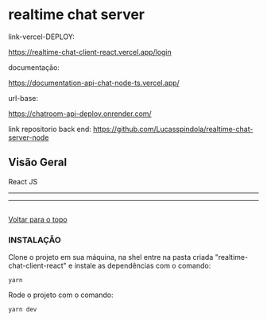 # realtime chat server

link-vercel-DEPLOY:

https://realtime-chat-client-react.vercel.app/login

documentação:

https://documentation-api-chat-node-ts.vercel.app/

url-base:

https://chatroom-api-deploy.onrender.com/

link repositorio back end:
https://github.com/Lucasspindola/realtime-chat-server-node

## Visão Geral

React JS

---

---

##

[ Voltar para o topo ](#tabela-de-conteúdos)

### INSTALAÇÃO

Clone o projeto em sua máquina, na shel entre na pasta criada "realtime-chat-client-react" e instale as dependências com o comando:

```
yarn

```

Rode o projeto com o comando:

```
yarn dev

```
